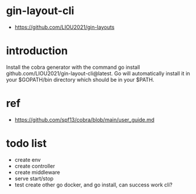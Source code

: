 # gin-layout-cli
- https://github.com/LIOU2021/gin-layouts

# introduction
Install the cobra generator with the command go install github.com/LIOU2021/gin-layout-cli@latest. Go will automatically install it in your $GOPATH/bin directory which should be in your $PATH.

# ref
- https://github.com/spf13/cobra/blob/main/user_guide.md

# todo list
- create env
- create controller
- create middleware
- serve start/stop
- test create other go docker, and go install, can success work cli?